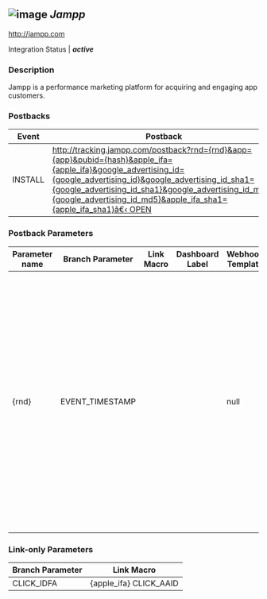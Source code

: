 ## ![image](https://cdn.branch.io/branch-assets/ad-partner-manager/Jampp-1492638822951.png)	***Jampp***
http://jampp.com

Integration Status |  ***active***

###  Description
Jampp is a performance marketing platform for acquiring and engaging app customers.

### Postbacks
Event | Postback
--- | ---
INSTALL | http://tracking.jampp.com/postback?rnd={rnd}&app={app}&pubid={hash}&apple_ifa={apple_ifa}&google_advertising_id={google_advertising_id}&google_advertising_id_sha1={google_advertising_id_sha1}&google_advertising_id_md5={google_advertising_id_md5}&apple_ifa_sha1={apple_ifa_sha1}â€‹ OPEN | http://tracking.jampp.com/event?kind=app_open&rnd={rnd}&app={app}&pubid={hash}&apple_ifa={apple_ifa}&google_advertising_id={google_advertising_id}&google_advertising_id_sha1={google_advertising_id_sha1}&google_advertising_id_md5={google_advertising_id_md5}&apple_ifa_sha1={apple_ifa_sha1} PURCHASE | http://tracking.jampp.com/event?kind=purchased&rnd={rnd}&app={app}&pubid={hash}&apple_ifa={apple_ifa}&google_advertising_id={google_advertising_id}&google_advertising_id_sha1={google_advertising_id_sha1}&google_advertising_id_md5={google_advertising_id_md5}&apple_ifa_sha1={apple_ifa_sha1}&value={value} CLICK | http://42trck.com/click?pubid=1&action={action}&click_id={hash}&ip_address={ip_adress}&sub_site={sub_site}&device_id={device_id}&google_advertising_id={google_advertising_id}&apple_ifa={apple_ifa}&bannerid={banner_id}&response=json"}

### Postback Parameters
Parameter name | Branch Parameter | Link Macro | Dashboard Label | Webhook Template | Required | Description
--- | --- | --- | --- | --- | --- | --- 
{rnd} | EVENT_TIMESTAMP |  |  | null | false | Mandatory only for recurring eventsâ€‹. Random string or unix timestamp, used to\n\nde-duplicate recurring events. If not provided, this event is only tracked once. If provided, it\n\nmust not be longer than 64 ASCII characters {app} | CUSTOM_EVENT_METADATA |  |  | <@loop data=app.app_bundles val=\bundle\><#if user_data.os == bundle.os><#if bundle.os==\ANDROID\>${(bundle.android.package_name)!}<#elseif bundle.os == \IOS\>${(bundle.ios.itunes_id?substring(2))!}</#if><@break/></#if></@loop> | true | The bundle identifier of the app. Use the actual iTunes AppID for iOS\n\n(â€œ558055517â€ or â€œid558055517â€). Use the app's package name for Android\n\n(â€œcom.jampp.appdiariaâ€). {hash} | CLICK_ID | {hash} |  | null | false | null {apple_ifa} | IDFA | {apple_ifa} |  | null | false | Apple's advertiser identifier with iOS 6+. The ASIdentifierManager class in\n\niOS provides apps with access to an identifier that can be used only for serving\n\nadvertisements. {google_advertising_id} | AAID | {google_advertising_id} |  | null | false | Google-play-specific, user-resettable user ID. {google_advertising_id_sha1} | AAID_SHA1 |  |  | null | false | Google-play-specific, user-resettable user ID, hashed with SHA-1. {google_advertising_id_md5} | AAID_MD5 |  |  | null | false | Google-play-specific, user-resettable user ID, hashed with MD5. {apple_ifa_sha1} | IDFA_SHA1 |  |  | null | false | SHA1 hashed value of apple_ifa as described above. {value} | PURCHASE_REVENUE |  |  | null | false | null {action} | CUSTOM_LINK_MACRO | {action} |  | null | false | null {ip_adress} | IP_ADDRESS |  |  | null | false | null {sub_site} | CUSTOM_LINK_MACRO | {sub_site} |  | null | false | null {device_id} | OS_DEVICE_ID |  |  | null | false | null {banner_id} | CUSTOM_LINK_MACRO | {banner_id} |  | null | false | null

### Link-only Parameters
Branch Parameter | Link Macro
--- | ---
CLICK_IDFA | {apple_ifa} CLICK_AAID | {google_advertising_id}



